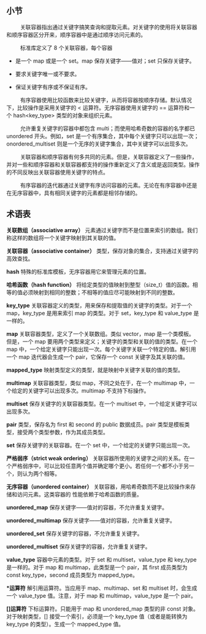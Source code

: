 ## 小节 

&emsp; &emsp; 关联容器指出通过关键字搞笑查询和提取元素。对关键字的使用将关联容器和顺序容器区分开来，顺序容器中是通过顺序访问元素的。   

&emsp; &emsp; 标准库定义了 8 个关联容器，每个容器

* 是一个 map 或是一个 set。map 保存关键字——值对；set 只保存关键字。

* 要求关键字唯一或不要求。

* 保证关键字有序或不保证有序。

&emsp; &emsp; 有序容器使用比较函数来比较关键字，从而将容器按顺序存储。默认情况下，比较操作是采用关键字的 < 运算符。无序容器使用关键字的 == 运算符和一个 hash<key_type> 类型的对象来组织元素。   

&emsp; &emsp; 允许重复关键字的容器中都包含 multi；而使用哈希奇数的容器的名字都已 unordered 开头。例如，set 是一个有序集合，其中每个关键字只可以出现一次；onordered_multiset 则是一个无序的关键字集合，其中关键字可以出现多次。   

&emsp; &emsp; 关联容器和顺序容器有何多共同的元素。但是，关联容器定义了一些操作，并对一些和顺序容器和关联容器都支持的操作重新定义了含义或是返回类型。操作的不同反映出关联容器使用关键字的特点。   

&emsp; &emsp; 有序容器的迭代器通过关键字有序访问容器的元素。无论在有序容器中还是在无序容器中，具有相同关键字的元素都是相邻存储的。

## 术语表

**关联数组（associative array）** 元素通过关键字而不是位置来索引的数组。我们称这样的数组将一个关键字映射到其关联的值。   

**关联容器（associative container）** 类型，保存对象的集合，支持通过关键字的高效查找。  

**hash** 特殊的标准库模板，无序容器用它来管理元素的位置。   

**哈希函数（hash function）** 将给定类型的值映射到整型（size_t）值的函数。相等的值必须映射到相同的整数；不相等的值应尽可能映射到不同的整数。   

**key_type** 关联容器定义的类型，用来保存和提取值的关键字的类型。对于一个 map，key_type 是用来索引 map 的类型。对于 set，key_type 和 value_type 是一样的。

**map** 关联容器类型，定义了一个关联数组。类似 vector，map 是一个类模板。但是，一个 map 要用两个类型来定义；关键字的类型和关联的值的类型。在一个 map 中，一个给定关键字只能出现一次。每个关键字关联一个特定的值。解引用一个 map 迭代器会生成一个 pair，它保存一个 const 关键字及其关联的值。   

**mapped_type** 映射类型定义的类型，就是映射中关键字关联的值的类型。   

**multimap** 关联容器类型，类似 map，不同之处在于，在一个 multimap 中，一个给定的关键字可以出现多次。multimap 不支持下标操作。   

**multiset** 保存关键字的关联容器类型。在一个 multiset 中，一个给定关键字可以出现多次。   

**pair** 类型，保存名为 first 和 second 的 public 数据成员。pair 类型是模板类型，接受两个类型参数，作为其成员类型。   

**set** 保存关键字的关联容器。在一个 set 中，一个给定的关键字只能出现一次。  

**严格弱序（strict weak ordering）** 关联容器所使用的关键字之间的关系。在一个严格弱序中，可以比较任意两个值并确定哪个更小。若任何一个都不小于另一个，则认为两个相等。   

**无序容器（unordered container）** 关联容器，用哈希奇数而不是比较操作来存储和访问元素。这类容器的 性能依赖于哈希函数的质量。   

**unordered_map** 保存关键字——值对的容器，不允许重复关键字。   

**unordered_multimap** 保存关键字——值对的容器，允许重复关键字。   

**unordered_set** 保存关键字的容器，不允许重复关键字。   

**unordered_multiset** 保存关键字的容器，允许重复关键字。 

**value_type** 容器中元素的类型。对于 set 和 multiset，value_type 和 key_type 是一样的。对于 map 和 multimap，此类型是一个 pair，其 first 成员类型为 const key_type，second 成员类型为 mapped_type。

**\*运算符**  解引用运算符。当应用于 map、multimap、set 和 multiset 时，会生成一个 value_type 值。注意，对于 map 和 multimap，value_type 是一个 pair。

**[]运算符** 下标运算符。只能用于 map 和 unordered_map 类型的非 const 对象。对于映射类型，[] 接受一个索引，必须是一个 key_type 值（或者是能转换为 key_type 的类型）。生成一个 mapped_type 值。

